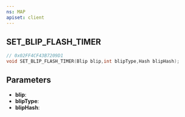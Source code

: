 ```yaml
---
ns: MAP
apiset: client
---
```

## SET_BLIP_FLASH_TIMER

```c
// 0x02FF4CF43B7209D1
void SET_BLIP_FLASH_TIMER(Blip blip,int blipType,Hash blipHash);
```


## Parameters
* **blip**:
* **blipType**:
* **blipHash**:



